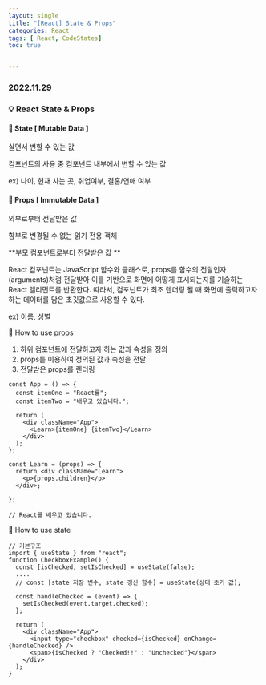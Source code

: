```yaml
---
layout: single
title: "[React] State & Props"
categories: React
tags: [ React, CodeStates]
toc: true


---
```


### 2022.11.29

### 💡  React State & Props

#### 📌 State [ Mutable Data ]

살면서 변할 수 있는 값

컴포넌트의 사용 중 컴포넌트 내부에서 변할 수 있는 값

ex) 나이, 현재 사는 곳, 취업여부, 결혼/연애 여부

#### 📌 Props [ Immutable Data ]

외부로부터 전달받은 값 

함부로 변경될 수 없는 읽기 전용 객체

**부모 컴포넌트로부터 전달받은 값 **

React 컴포넌트는 JavaScript 함수와 클래스로, props를 함수의 전달인자(arguments)처럼 전달받아 이를 기반으로 화면에 어떻게 표시되는지를 기술하는 React 엘리먼트를 반환한다. 따라서, 컴포넌트가 최초 렌더링 될 때 화면에 출력하고자 하는 데이터를 담은 초깃값으로 사용할 수 있다.

ex) 이름, 성별

🧐 How to use props

1. 하위 컴포넌트에 전달하고자 하는 값과 속성을 정의
2. props를 이용하여 정의된 값과 속성을 전달 
3. 전달받은 props를 렌더링 

```react
const App = () => {
  const itemOne = "React를";
  const itemTwo = "배우고 있습니다.";

  return (
    <div className="App">
      <Learn>{itemOne} {itemTwo}</Learn>
    </div>
  );
};

const Learn = (props) => {
  return <div className="Learn">
    <p>{props.children}</p>
  </div>;

};

// React를 배우고 있습니다.
```

🧐 How to use state

```react
// 기본구조 
import { useState } from "react";
function CheckboxExample() {
  const [isChecked, setIsChecked] = useState(false); 
  ....
  // const [state 저장 변수, state 갱신 함수] = useState(상태 초기 값);
  
  const handleChecked = (event) => {
    setIsChecked(event.target.checked);
  };

  return (
    <div className="App">
      <input type="checkbox" checked={isChecked} onChange={handleChecked} />
      <span>{isChecked ? "Checked!!" : "Unchecked"}</span>
    </div>
  );
}
```

